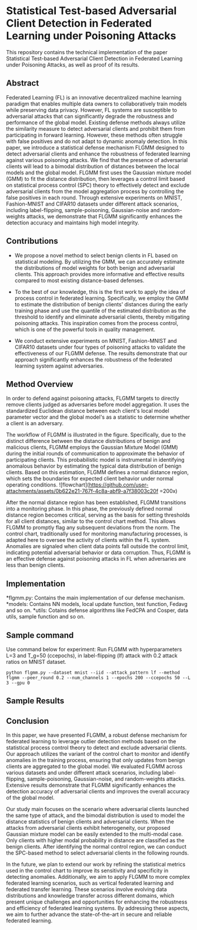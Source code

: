 # **Statistical Test-based Adversarial Client Detection in Federated Learning under Poisoning Attacks**

This repository contains the technical implementation of the paper Statistical Test-based Adversarial Client Detection in Federated Learning under Poisoning Attacks, as well as proof of its results.

## **Abstract**
Federated Learning (FL) is an innovative decentralized machine learning paradigm that enables multiple data owners to collaboratively train models while preserving data privacy. However, FL systems are susceptible to adversarial attacks that can significantly degrade the robustness and performance of the global model. Existing defense methods always utilize the similarity measure to detect adversarial clients and prohibit them from participating in forward learning. However, these methods often struggle with false positives and do not adapt to dynamic anomaly detection. In this paper, we introduce a statistical defense mechanism FLGMM designed to detect adversarial clients and enhance the robustness of federated learning against various poisoning attacks. We find that the presence of adversarial clients will lead to a bimodal distribution of distances between the local models and the global model. FLGMM first uses the Gaussian mixture model (GMM) to fit the distance distribution, then leverages a control limit based on statistical process control (SPC) theory to effectively detect and exclude adversarial clients from the model aggregation process by controlling the false positives in each round. Through extensive experiments on MNIST, Fashion-MNIST and CIFAR10 datasets under different attack scenarios, including label-flipping, sample-poisoning, Gaussian-noise and random-weights attacks, we demonstrate that FLGMM significantly enhances the detection accuracy and maintains high model integrity.

## **Contributions**
* We propose a novel method to select benign clients in FL based on statistical modeling. By utilizing the GMM, we can accurately estimate the distributions of model weights for both benign and adversarial clients. This approach provides more informative and effective results compared to most existing distance-based defenses.

* To the best of our knowledge, this is the first work to apply the idea of process control in federated learning. Specifically, we employ the GMM to estimate the distribution of benign clients' distances during the early training phase and use the quantile of the estimated distribution as the threshold to identify and eliminate adversarial clients, thereby mitigating poisoning attacks. This inspiration comes from the process control, which is one of the powerful tools in quality management.

* We conduct extensive experiments on MNIST, Fashion-MNIST and CIFAR10 datasets under four types of poisoning attacks to validate the effectiveness of our FLGMM defense. The results demonstrate that our approach significantly enhances the robustness of the federated learning system against adversaries.

## **Method Overview**
In order to defend against poisoning attacks, FLGMM targets to directly remove clients judged as adversaries before model aggregation. It uses the standardized Euclidean distance between each client's local model parameter vector and the global model's as a statistic to determine whether a client is an adversary.

The workflow of FLGMM is illustrated in the figure. Specifically, due to the distinct difference between the distance distributions of benign and malicious clients, FLGMM employs the Gaussian Mixture Model (GMM) during the initial rounds of communication to approximate the behavior of participating clients. This probabilistic model is instrumental in identifying anomalous behavior by estimating the typical data distribution of benign clients. Based on this estimation, FLGMM defines a normal distance region, which sets the boundaries for expected client behavior under normal operating conditions.
![flowchart](https://github.com/user-attachments/assets/0b622e21-767f-4c8a-abf9-a7f38003c20f =200x)

After the normal distance region has been established, FLGMM transitions into a monitoring phase. In this phase, the previously defined normal distance region becomes critical, serving as the basis for setting thresholds for all client distances, similar to the control chart method. This allows FLGMM to promptly flag any subsequent deviations from the norm. The control chart, traditionally used for monitoring manufacturing processes, is adapted here to oversee the activity of clients within the FL system. Anomalies are signaled when client data points fall outside the control limit, indicating potential adversarial behavior or data corruption. Thus, FLGMM is an effective defense against poisoning attacks in FL when adversaries are less than benign clients.

## **Implementation**
*flgmm.py: Contains the main implementation of our defense mechanism.
*models: Contains NN models, local update function, test function, Fedavg and so on.
*utils: Cotains defense algorithms like FedCPA and Cosper, data utils, sample function and so on. 

## **Sample command**
Use command below for experiment: Run FLGMM with hyperparameters L=3 and T_g=50 (ccepochs), in label-flipping (lf) attack with 0.2 attack ratios on MNIST dataset.

```
python flgmm.py --dataset mnist --iid --attack_pattern lf --method flgmm --peer_round 0.2 --num_channels 1 --epochs 200 --ccepochs 50 --L 3 --gpu 0
```

## **Sample Results**


## **Conclusion**
In this paper, we have presented FLGMM, a robust defense mechanism for federated learning to leverage outlier detection methods based on the statistical process control theory to detect and exclude adversarial clients. Our approach utilizes the variant of the control chart to monitor and identify anomalies in the training process, ensuring that only updates from benign clients are aggregated to the global model. We evaluated FLGMM across various datasets and under different attack scenarios, including label-flipping, sample-poisoning, Gaussian-noise, and random-weights attacks. Extensive results demonstrate that FLGMM significantly enhances the detection accuracy of adversarial clients and improves the overall accuracy of the global model.

Our study main focuses on the scenario where adversarial clients launched the same type of attack, and the bimodal distribution is used to model the distance statistics of benign clients and adversarial clients. When the attacks from adversarial clients exhibit heterogeneity, our proposed Gaussian mixture model can be easily extended to the multi-modal case. Only clients with higher modal probability in distance are classified as the benign clients. After identifying the normal control region, we can conduct the SPC-based method to select adversarial clients in the following rounds.

In the future, we plan to extend our work by refining the statistical metrics used in the control chart to improve its sensitivity and specificity in detecting anomalies. Additionally, we aim to apply FLGMM to more complex federated learning scenarios, such as vertical federated learning and federated transfer learning. These scenarios involve evolving data distributions and knowledge transfer across different domains, which present unique challenges and opportunities for enhancing the robustness and efficiency of federated learning systems. By addressing these aspects, we aim to further advance the state-of-the-art in secure and reliable federated learning.
